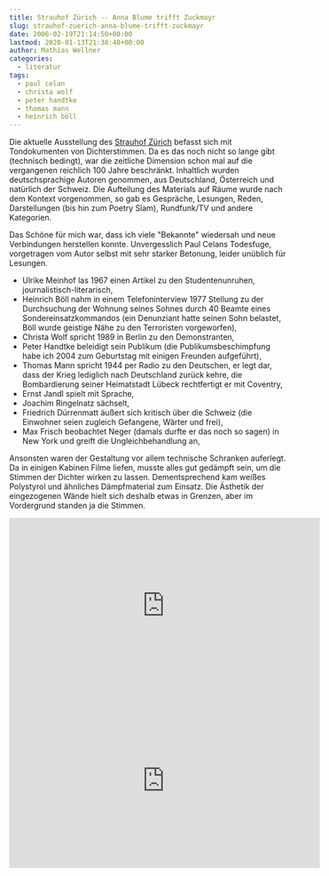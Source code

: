 ```yaml
---
title: Strauhof Zürich -- Anna Blume trifft Zuckmayr
slug: strauhof-zuerich-anna-blume-trifft-zuckmayr
date: 2006-02-19T21:14:50+00:00
lastmod: 2020-01-13T21:38:48+00:00
author: Mathias Wellner
categories:
  - literatur
tags:
  - paul celan
  - christa wolf
  - peter handtke
  - thomas mann
  - heinrich böll
---
```

Die aktuelle Ausstellung des [Strauhof Zürich](http://strauhof.ch/) befasst sich mit Tondokumenten von Dichterstimmen. Da es das noch nicht so lange gibt (technisch bedingt), war die zeitliche Dimension schon mal auf die vergangenen reichlich 100 Jahre beschränkt. Inhaltlich wurden deutschsprachige Autoren genommen, aus Deutschland, Österreich und natürlich der Schweiz. Die Aufteilung des Materials auf Räume wurde nach dem Kontext vorgenommen, so gab es Gespräche, Lesungen, Reden, Darstellungen (bis hin zum Poetry Slam), Rundfunk/TV und andere Kategorien.
<!--more-->

Das Schöne für mich war, dass ich viele "Bekannte" wiedersah und neue Verbindungen herstellen konnte. Unvergesslich Paul Celans Todesfuge, vorgetragen vom Autor selbst mit sehr starker Betonung, leider unüblich für Lesungen.

  * Ulrike Meinhof las 1967 einen Artikel zu den Studentenunruhen, journalistisch-literarisch, 
  * Heinrich Böll nahm in einem Telefoninterview 1977 Stellung zu der Durchsuchung der Wohnung seines Sohnes durch 40 Beamte eines Sondereinsatzkommandos (ein Denunziant hatte seinen Sohn belastet, Böll wurde geistige Nähe zu den Terroristen vorgeworfen), 
  * Christa Wolf spricht 1989 in Berlin zu den Demonstranten, 
  * Peter Handtke beleidigt sein Publikum (die Publikumsbeschimpfung habe ich 2004 zum Geburtstag mit einigen Freunden aufgeführt), 
  * Thomas Mann spricht 1944 per Radio zu den Deutschen, er legt dar, dass der Krieg lediglich nach Deutschland zurück kehre, die Bombardierung seiner Heimatstadt Lübeck rechtfertigt er mit Coventry, 
  * Ernst Jandl spielt mit Sprache, 
  * Joachim Ringelnatz sächselt, 
  * Friedrich Dürrenmatt äußert sich kritisch über die Schweiz (die Einwohner seien zugleich Gefangene, Wärter und frei), 
  * Max Frisch beobachtet Neger (damals durfte er das noch so sagen) in New York und greift die Ungleichbehandlung an, 

Ansonsten waren der Gestaltung vor allem technische Schranken auferlegt. Da in einigen Kabinen Filme liefen, musste alles gut gedämpft sein, um die Stimmen der Dichter wirken zu lassen. Dementsprechend kam weißes Polystyrol und ähnliches Dämpfmaterial zum Einsatz. Die Ästhetik der eingezogenen Wände hielt sich deshalb etwas in Grenzen, aber im Vordergrund standen ja die Stimmen.

<iframe width="560" height="315" src="https://www.youtube.com/embed/SSk-ytE9c20?rel=0" frameborder="0" allowfullscreen></iframe>

<iframe width="560" height="315" src="https://www.youtube.com/embed/gVwLqEHDCQE?rel=0" frameborder="0" allowfullscreen></iframe>